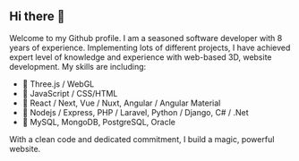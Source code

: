 ## Hi there 👋
Welcome to my Github profile.
I am a seasoned software developer with 8 years of experience.
Implementing lots of different projects, I have achieved expert level of knowledge and experience with web-based 3D, website development.
My skills are including:

- 🔭 Three.js / WebGL
- 🌱 JavaScript / CSS/HTML
- 👯 React / Next,  Vue / Nuxt,  Angular / Angular Material
- 🤔 Nodejs / Express,  PHP / Laravel,  Python / Django,  C# / .Net 
- 💬 MySQL,  MongoDB,  PostgreSQL,  Oracle

With a clean code and dedicated commitment, I build a magic, powerful website.
